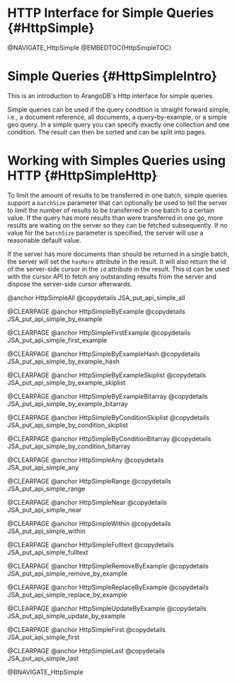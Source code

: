 HTTP Interface for Simple Queries {#HttpSimple}
===============================================

@NAVIGATE_HttpSimple
@EMBEDTOC{HttpSimpleTOC}

Simple Queries {#HttpSimpleIntro}
=================================

This is an introduction to ArangoDB's Http interface for simple queries.

Simple queries can be used if the query condition is straight forward simple,
i.e., a document reference, all documents, a query-by-example, or a simple geo
query. In a simple query you can specify exactly one collection and one
condition. The result can then be sorted and can be split into pages.

Working with Simples Queries using HTTP {#HttpSimpleHttp}
=========================================================

To limit the amount of results to be transferred in one batch, simple queries
support a `batchSize` parameter that can optionally be used to tell the server
to limit the number of results to be transferred in one batch to a certain
value. If the query has more results than were transferred in one go, more
results are waiting on the server so they can be fetched subsequently. If no
value for the `batchSize` parameter is specified, the server will use a
reasonable default value.

If the server has more documents than should be returned in a single batch, the
server will set the `hasMore` attribute in the result. It will also return the
id of the server-side cursor in the `id` attribute in the result.  This id can
be used with the cursor API to fetch any outstanding results from the server and
dispose the server-side cursor afterwards.

@anchor HttpSimpleAll
@copydetails JSA_put_api_simple_all

@CLEARPAGE
@anchor HttpSimpleByExample
@copydetails JSA_put_api_simple_by_example

@CLEARPAGE
@anchor HttpSimpleFirstExample
@copydetails JSA_put_api_simple_first_example

@CLEARPAGE
@anchor HttpSimpleByExampleHash
@copydetails JSA_put_api_simple_by_example_hash

@CLEARPAGE
@anchor HttpSimpleByExampleSkiplist
@copydetails JSA_put_api_simple_by_example_skiplist

@CLEARPAGE
@anchor HttpSimpleByExampleBitarray
@copydetails JSA_put_api_simple_by_example_bitarray

@CLEARPAGE
@anchor HttpSimpleByConditionSkiplist
@copydetails JSA_put_api_simple_by_condition_skiplist

@CLEARPAGE
@anchor HttpSimpleByConditionBitarray
@copydetails JSA_put_api_simple_by_condition_bitarray

@CLEARPAGE
@anchor HttpSimpleAny
@copydetails JSA_put_api_simple_any

@CLEARPAGE
@anchor HttpSimpleRange
@copydetails JSA_put_api_simple_range

@CLEARPAGE
@anchor HttpSimpleNear
@copydetails JSA_put_api_simple_near

@CLEARPAGE
@anchor HttpSimpleWithin
@copydetails JSA_put_api_simple_within

@CLEARPAGE
@anchor HttpSimpleFulltext
@copydetails JSA_put_api_simple_fulltext

@CLEARPAGE
@anchor HttpSimpleRemoveByExample
@copydetails JSA_put_api_simple_remove_by_example

@CLEARPAGE
@anchor HttpSimpleReplaceByExample
@copydetails JSA_put_api_simple_replace_by_example

@CLEARPAGE
@anchor HttpSimpleUpdateByExample
@copydetails JSA_put_api_simple_update_by_example

@CLEARPAGE
@anchor HttpSimpleFirst
@copydetails JSA_put_api_simple_first

@CLEARPAGE
@anchor HttpSimpleLast
@copydetails JSA_put_api_simple_last

@BNAVIGATE_HttpSimple
